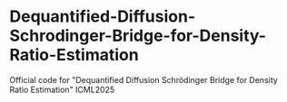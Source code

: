 # Dequantified-Diffusion-Schrodinger-Bridge-for-Density-Ratio-Estimation
Official code for "Dequantified Diffusion Schrödinger Bridge for Density Ratio Estimation" ICML2025
